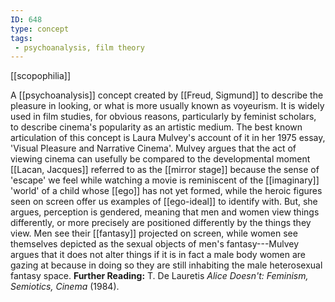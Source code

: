 ```yaml
---
ID: 648
type: concept
tags: 
 - psychoanalysis, film theory
---
```


[[scopophilia]]

 A
[[psychoanalysis]] concept
created by [[Freud, Sigmund]]
to describe the pleasure in looking, or what is more usually known as
voyeurism. It is widely used in film studies, for obvious reasons,
particularly by feminist scholars, to describe cinema's popularity as an
artistic medium. The best known articulation of this concept is Laura
Mulvey's account of it in her 1975 essay, 'Visual Pleasure and Narrative
Cinema'. Mulvey argues that the act of viewing cinema can usefully be
compared to the developmental moment [[Lacan, Jacques]] referred to as the
[[mirror stage]] because the
sense of 'escape' we feel while watching a movie is reminiscent of the
[[imaginary]] 'world' of a
child whose [[ego]] has not
yet formed, while the heroic figures seen on screen offer us examples of
[[ego-ideal]] to identify
with. But, she argues, perception is gendered, meaning that men and
women view things differently, or more precisely are positioned
differently by the things they view. Men see their
[[fantasy]] projected on
screen, while women see themselves depicted as the sexual objects of
men's fantasy---Mulvey argues that it does not alter things if it is in
fact a male body women are gazing at because in doing so they are still
inhabiting the male heterosexual fantasy space.
**Further Reading:** T. De Lauretis *Alice Doesn't: Feminism, Semiotics,
Cinema* (1984).
